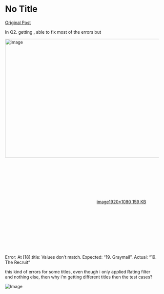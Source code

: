 # No Title

[Original Post](https://discourse.onlinedegree.iitm.ac.in/t/165959/134)

<p>In Q2. getting , able to fix most of the errors but<br>
<div class="lightbox-wrapper"><a class="lightbox" href="https://europe1.discourse-cdn.com/flex013/uploads/iitm/original/3X/3/6/36bd8aa62d975eb34268da85d1125bcdd130ac93.jpeg" data-download-href="/uploads/short-url/7OfSddj1NoLNDNie9abjyIzZJl1.jpeg?dl=1" title="image" rel="noopener nofollow ugc"><img src="https://europe1.discourse-cdn.com/flex013/uploads/iitm/optimized/3X/3/6/36bd8aa62d975eb34268da85d1125bcdd130ac93_2_690x388.jpeg" alt="image" data-base62-sha1="7OfSddj1NoLNDNie9abjyIzZJl1" width="690" height="388" srcset="https://europe1.discourse-cdn.com/flex013/uploads/iitm/optimized/3X/3/6/36bd8aa62d975eb34268da85d1125bcdd130ac93_2_690x388.jpeg, https://europe1.discourse-cdn.com/flex013/uploads/iitm/optimized/3X/3/6/36bd8aa62d975eb34268da85d1125bcdd130ac93_2_1035x582.jpeg 1.5x, https://europe1.discourse-cdn.com/flex013/uploads/iitm/optimized/3X/3/6/36bd8aa62d975eb34268da85d1125bcdd130ac93_2_1380x776.jpeg 2x" data-dominant-color="EAEBEB"><div class="meta"><svg class="fa d-icon d-icon-far-image svg-icon" aria-hidden="true"><use href="#far-image"></use></svg><span class="filename">image</span><span class="informations">1920×1080 159 KB</span><svg class="fa d-icon d-icon-discourse-expand svg-icon" aria-hidden="true"><use href="#discourse-expand"></use></svg></div></a></div></p>
<p>Error: At [18].title: Values don’t match. Expected: “19. Graymail”. Actual: “19. The Recruit”</p>
<p>this kind of errors for some titles, even though i only applied Rating filter and nothing else, then why i’m getting different titles then the test cases?</p>

![Image](https://europe1.discourse-cdn.com/flex013/uploads/iitm/optimized/3X/3/6/36bd8aa62d975eb34268da85d1125bcdd130ac93_2_690x388.jpeg)